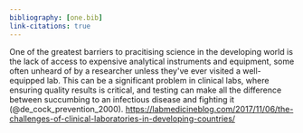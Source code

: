 ```yaml
---
bibliography: [one.bib]
link-citations: true
---
```

One of the greatest barriers to pracitising science in the developing world is the lack of access to expensive analytical instruments and equipment, some often unheard of 
by a researcher unless they've ever visited a well-equipped lab. This can be a significant problem in clinical labs, where ensuring quality results is critical, and testing 
can make all the difference between succumbing to an infectious disease and fighting it (@de_cock_prevention_2000). https://labmedicineblog.com/2017/11/06/the-challenges-of-clinical-laboratories-in-developing-countries/

